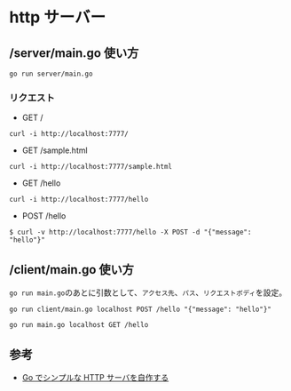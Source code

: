 # http サーバー

## /server/main.go 使い方

```
go run server/main.go
```

### リクエスト

- GET /

```
curl -i http://localhost:7777/
```

- GET /sample.html

```
curl -i http://localhost:7777/sample.html
```

- GET /hello

```
curl -i http://localhost:7777/hello
```

- POST /hello

```
$ curl -v http://localhost:7777/hello -X POST -d "{"message": "hello"}"
```

## /client/main.go 使い方

`go run main.go`のあとに引数として、`アクセス先`、`パス`、`リクエストボディ`を設定。

```
go run client/main.go localhost POST /hello "{"message": "hello"}"
```

```
go run main.go localhost GET /hello
```

## 参考

- [Go でシンプルな HTTP サーバを自作する](https://qiita.com/tutuz/items/ab1fd3c0ee6fa01e08b6#%E3%82%AF%E3%83%A9%E3%82%A4%E3%82%A2%E3%83%B3%E3%83%88%E3%81%8B%E3%82%89%E3%81%AE%E6%8E%A5%E7%B6%9A%E3%82%92%E5%BE%85%E3%81%A1%E5%8F%97%E3%81%91%E3%82%8B)
